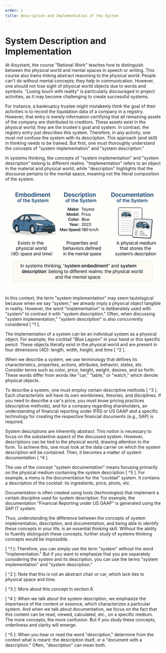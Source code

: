 ```yaml
---
order: 1
title: Description and Implementation of the System
---
```


# System Description and Implementation

At Aisystant, the course "Rational Work" teaches how to distinguish between the physical world and mental spaces in speech or writing. This course also trains linking abstract reasoning to the physical world. People can't do without mental concepts; they help in communication. However, one should not lose sight of physical world objects due to words and symbols. "Losing touch with reality" is particularly discouraged in project activities, as it may become challenging to create successful systems.

For instance, a bankruptcy trustee might mistakenly think the goal of their activities is to record the liquidation data of a company in a registry. However, that entry is merely information certifying that all remaining assets of the company are distributed to creditors. These assets exist in the physical world; they are the trustee's goal and system. In contrast, the registry entry just describes this system. Therefore, in any activity, one must not confuse the system with its description. This approach (and skill) in thinking needs to be trained. But first, one must thoroughly understand the concepts of "system implementation" and "system description."

In systems thinking, the concepts of "system implementation" and "system description" belong to different realms. "Implementation" refers to an object in the material and physical world, while "description" highlights that the discourse pertains to the mental space, meaning not the literal composition of the system.

![](./description-and-implementation-of-the-system-3.png)

In this context, the term "system implementation" may seem tautological because when we say "system," we already imply a physical object tangible in reality. However, the word "implementation" is deliberately used with "system" to contrast it with "system description." Often, when discussing "system implementation," "system description" is also concurrently considered [ ^1 ].

The implementation of a system can be an individual system as a physical object. For example, the cocktail "Blue Lagoon" in your hand or this specific pencil. These objects literally exist in the physical world and are present in four dimensions (4D): length, width, height, and time [ ^2 ].

When we describe a system, we use terminology that defines its characteristics, properties, actions, attributes, behavior, states, etc. Consider terms such as color, price, height, weight, desires, and so forth. These words differ from words like "car," "table," or "watch," which denote physical objects.

To describe a system, one must employ certain descriptive methods [ ^3 ]. Each characteristic will have its own worldviews, theories, and disciplines. If you need to describe a car's price, you must know pricing practices (descriptive methods), and for a company regarding shareholders, an understanding of financial reporting under IFRS or US GAAP and a specific technology for creating the respective financial documents (e.g., SAP) is required.

System descriptions are inherently abstract. This notion is necessary to focus on the substantive aspect of the discussed system. However, descriptions can be tied to the physical world, drawing attention to the form. To achieve this, one must look at the data carrier on which the system description will be contained. Then, it becomes a matter of system documentation [ ^4 ].

The use of the concept "system documentation" means focusing primarily on the physical medium containing the system description [ ^5 ]. For example, a menu is the documentation for the "cocktail" system. It contains a description of the cocktail: its ingredients, price, photo, etc.

Documentation is often created using tools (technologies) that implement a certain discipline used for system description. For example, the documentation "Financial Reporting under US GAAP" is generated using the SAP IT system.

Thus, understanding the difference between the concepts of system implementation, description, and documentation, and being able to identify these concepts in your life, is an essential thinking skill. Without the ability to fluently distinguish these concepts, further study of systems thinking concepts would be impossible.

[ ^1 ]: Therefore, you can simply use the term "system" without the word "implementation." But if you want to emphasize that you are separately considering the system and its description, you can use the terms "system implementation" and "system description."

[ ^2 ]: Note that this is not an abstract chair or car, which lack ties to physical space and time.

[ ^3 ]: More about this concept in section 6.

[ ^4 ]: When we talk about the system description, we emphasize the importance of the content or essence, which characterizes a particular system. And when we talk about documentation, we focus on the fact that this content can be read, viewed, calculated, etc., on a specific medium. The more concepts, the more confusion. But if you study these concepts, orderliness and clarity will emerge.

[ ^5 ]: When you hear or read the word "description," determine from the context what is meant: the description itself, or a "document with a description." Often, "description" can mean both.